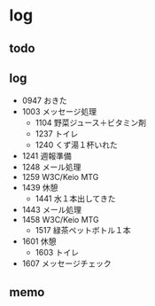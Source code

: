 #  log

## todo


## log

- 0947 おきた
- 1003 メッセージ処理
  - 1104 野菜ジュース＋ビタミン剤
  - 1237 トイレ
  - 1240 くず湯１杯いれた
- 1241 週報準備
- 1248 メール処理
- 1259 W3C/Keio MTG
- 1439 休憩
  - 1441 水１本出してきた
- 1443 メール処理
- 1458 W3C/Keio MTG
  - 1517 緑茶ペットボトル１本
- 1601 休憩
  - 1603 トイレ
- 1607 メッセージチェック

## memo


